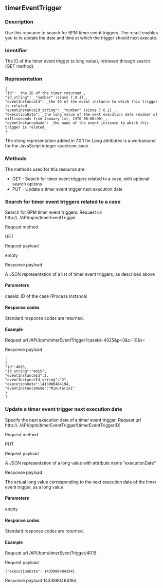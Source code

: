 ## timerEventTrigger

### Description

Use this resource to search for BPM timer event triggers. 
The result enables you to to update the date and time at which the trigger should next execute.

### Identifier

The ID of the timer event trigger (a long value), retrieved through search (GET method).

### Representation

    {
    "id": _the ID of the timer returned_,
    "id_string": _"number" (since 7.0.1)_,
    "eventInstanceId": _the ID of the event instance to which this trigger is related_,
    "eventInstanceId_string": _"number" (since 7.0.1)_,
    "executionDate": _the long value of the next execution date (number of milliseconds from January 1st, 1970 00:00:00)_,
    "eventInstanceName": _the name of the event instance to which this trigger is related_
    }

The string representation added in 7.0.1 for Long attributes is a workaround for the JavaScript integer spectrum issue.

### Methods

The methods used for this resource are:

* GET - Search for timer event triggers related to a case, with optional search options
* PUT - Update a timer event trigger next execution date

### Search for timer event triggers related to a case

Search for BPM timer event triggers.
Request url
http://../API/bpm/timerEventTrigger

Request method

GET

Request payload

empty

Response payload

A JSON representation of a list of timer event triggers, as described above

#### Parameters

caseId: ID of the case (Process instance)

#### Response codes

Standard response codes are returned.

#### Example
Request url
/API/bpm/timerEventTrigger?caseId=4025&p=0&c=10&s=

Response payload

    [
    {
    "id":4015,
    "id_string":"4015",
    "eventInstanceId":2,
    "eventInstanceId_string":"2",
    "executionDate":1413980484194,
    "eventInstanceName":"Minuterie1"
    }
    ]

### Update a timer event trigger next execution date

Specify the next execution date of a timer event trigger.
Request url
http://../API/bpm/timerEventTrigger/\[timerEventTriggerID\]

Request method

PUT

Request payload

A JSON representation of a long value with attribute name "executionDate"

Response payload

The actual long value corresponding to the next execution date of the timer event trigger, as a long value

#### Parameters

empty

#### Response codes

Standard response codes are returned.

#### Example
Request url
/API/bpm/timerEventTrigger/4015

Request payload

    {"executionDate": 1433980484194}

Response payload
1433980484194